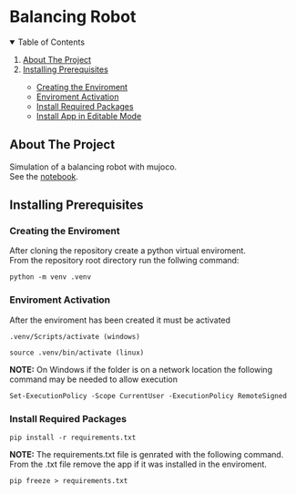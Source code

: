 # Balancing Robot

<!-- TABLE OF CONTENTS -->
<details open="open">
  <summary>Table of Contents</summary>
  <ol>
    <li><a href="#about-the-project">About The Project</a>
    </li>
    <li><a href="#installing-prerequisites">Installing Prerequisites</a></li>
      <ul>
        <li><a href="#creating-the-enviroment">Creating the Enviroment</a></li>
        <li><a href="#enviroment-activation">Enviroment Activation</a></li>
        <li><a href="#install-required-packages">Install Required Packages</a></li>
        <li><a href="#install-app-in-editable-mode">Install App in Editable Mode</a></li>
      </ul>
  </ol>
</details>


<!-- ABOUT THE PROJECT -->
## About The Project
Simulation of a balancing robot with mujoco.\
See the [notebook](Python/simulation.ipynb).


<!-- INSTALLING PREREQUISITES -->
## Installing Prerequisites
### Creating the Enviroment
After cloning the repository create a python virtual enviroment.<br>
From the repository root directory run the follwing command:

    python -m venv .venv

### Enviroment Activation
After the enviroment has been created it must be activated

    .venv/Scripts/activate (windows)

    source .venv/bin/activate (linux)

**NOTE:** On Windows if the folder is on a network location the following command may be needed to allow execution

    Set-ExecutionPolicy -Scope CurrentUser -ExecutionPolicy RemoteSigned

### Install Required Packages

    pip install -r requirements.txt

**NOTE:** The requirements.txt file is genrated with the following command. <br>
From the .txt file remove the app if it was installed in the enviroment.

    pip freeze > requirements.txt